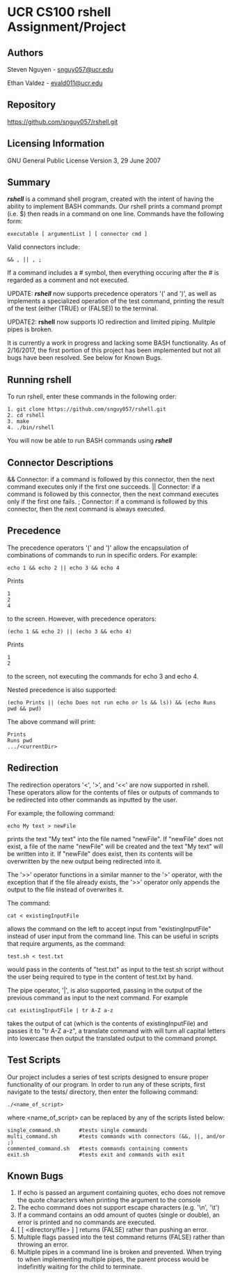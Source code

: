 UCR CS100 rshell Assignment/Project
===

Authors
--------
Steven Nguyen - snguy057@ucr.edu

Ethan Valdez - evald011@ucr.edu

Repository
--------
https://github.com/snguy057/rshell.git

Licensing Information
--------
GNU General Public License
Version 3, 29 June 2007

Summary
--------
***rshell*** is a command shell program, created with the intent of having the 
ability to implement BASH commands. Our rshell prints a command prompt (i.e. $) 
then reads in a command on one line. Commands have the following form:
```
executable [ argumentList ] [ connector cmd ]
```
Valid connectors include:
```
&& , || , ;
```
If a command includes a # symbol, then everything occuring after the # is 
regarded as a comment and not executed.

UPDATE: ***rshell*** now supports precedence operators '(' and ')', as well as
implements a specialized operation of the test command, printing the result of
the test (either (TRUE) or (FALSE)) to the terminal.

UPDATE2: **rshell** now supports IO redirection and limited piping. Mulitple
pipes is broken.

It is currently a work in progress and lacking some BASH functionality. As of 
2/16/2017, the first portion of this project has been implemented but not all 
bugs have been resolved. See below for Known Bugs.


Running rshell
--------
To run rshell, enter these commands in the following order:
```
1. git clone https://github.com/snguy057/rshell.git
2. cd rshell
3. make
4. ./bin/rshell
```
You will now be able to run BASH commands using ***rshell***

Connector Descriptions
--------
&& Connector: if a command is followed by this connector, then the next command 
   executes only if the first one succeeds.
|| Connector: if a command is followed by this connector, then the next command 
   executes only if the first one fails.
; Connector: if a command is followed by this connector, then the next command 
   is always executed.

Precedence
--------
The precedence operators '(' and ')' allow the encapsulation of combinations of
commands to run in specific orders. For example:
```
echo 1 && echo 2 || echo 3 && echo 4
```
Prints 
```
1
2
4
```
to the screen. However, with precedence operators:
```
(echo 1 && echo 2) || (echo 3 && echo 4)
```
Prints
```
1
2
```
to the screen, not executing the commands for echo 3 and echo 4.

Nested precedence is also supported:
```
(echo Prints || (echo Does not run echo or ls && ls)) && (echo Runs pwd && pwd)
```
The above command will print:
```
Prints
Runs pwd
.../<currentDir>
```
Redirection
--------
The redirection operators '<', '>', and '<<' are now supported in rshell. 
These operators allow for the contents of files or outputs of commands to be 
redirected into other commands as inputted by the user.

For example, the following command:
```
echo My text > newFile
```
prints the text "My text" into the file named "newFile". If "newFile" does not
exist, a file of the name "newFile" will be created and the text "My text" will
be written into it. If "newFile" does exist, then its contents will be 
overwritten by the new output being redirected into it.

The '>>' operator functions in a similar manner to the '>' operator, with the
exception that if the file already exists, the '>>' operator only appends the
output to the file instead of overwrites it.

The command:
```
cat < existingInputFile
```
allows the command on the left to accept input from "existingInputFile" 
instead of user input from the command line. This can be useful in scripts that
require arguments, as the command:
```
test.sh < test.txt
```
would pass in the contents of "test.txt" as input to the test.sh script without
the user being required to type in the content of test.txt by hand.

The pipe operator, '|', is also supported, passing in the output of the previous
command as input to the next command. For example
```
cat existingInputFile | tr A-Z a-z
```
takes the output of cat (which is the contents of existingInputFile) and passes
it to "tr A-Z a-z", a translate command with will turn all capital letters into
lowercase then output the translated output to the command prompt.

Test Scripts
--------
Our project includes a series of test scripts designed to ensure proper 
functionality of our program. In order to run any of these scripts, first 
navigate to the tests/ directory, then enter the following command:
```
./<name_of_script>
```
where <name_of_script> can be replaced by any of the scripts listed below:
```
single_command.sh      #tests single commands
multi_command.sh       #tests commands with connectors (&&, ||, and/or ;)
commented_command.sh   #tests commands containing comments
exit.sh                #tests exit and commands with exit
```

Known Bugs
--------
1. If echo is passed an argument containing quotes, echo does not remove the 
   quote characters when printing the argument to the console
2. The echo command does not support escape characters (e.g. '\n', '\t')
3. If a command contains an odd amount of quotes (single or double), an error 
   is printed and no commands are executed.
4. [ [ \<directory/file\> ] ] returns (FALSE) rather than pushing an error.
5. Multiple flags passed into the test command returns (FALSE) rather than
   throwing an error.
6. Multiple pipes in a command line is broken and prevented. When trying to
   when implementing multiple pipes, the parent process would be indefinitly
   waiting for the child to terminate.
